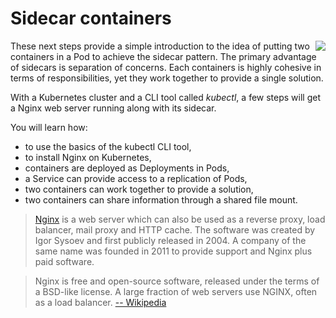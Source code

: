 # Sidecar containers #

<img align="right" src="/javajon/courses/kubernetes-fundamentals/nginx/assets/paralyzed-dog.png">

These next steps provide a simple introduction to the idea of putting two containers in a Pod to achieve the sidecar pattern. The primary advantage of sidecars is separation of concerns. Each containers is highly cohesive in terms of responsibilities, yet they work together to provide a single solution.

With a Kubernetes cluster and a CLI tool called _kubectl_, a few steps will get a Nginx web server running along with its sidecar.

You will learn how:

- to use the basics of the kubectl CLI tool,
- to install Nginx on Kubernetes,
- containers are deployed as Deployments in Pods,
- a Service can provide access to a replication of Pods,
- two containers can work together to provide a solution,
- two containers can share information through a shared file mount.

> [Nginx](https://www.nginx.com) is a web server which can also be used as a reverse proxy, load balancer, mail proxy and HTTP cache. The software was created by Igor Sysoev and first publicly released in 2004. A company of the same name was founded in 2011 to provide support and Nginx plus paid software.

> Nginx is free and open-source software, released under the terms of a BSD-like license. A large fraction of web servers use NGINX, often as a load balancer. [-- Wikipedia](https://en.wikipedia.org/wiki/Nginx)